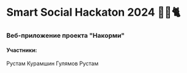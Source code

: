 # Smart Social Hackaton 2024 🚀🐶🐈

### Веб-приложение проекта "Накорми"

#### Участники:
Рустам Курамшин
Гулямов Рустам
